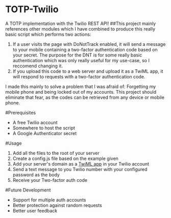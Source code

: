TOTP-Twilio
===========

A TOTP implementation with the Twilio REST API!
##This project mainly references other modules which I have combined to produce this really basic script which performs two actions:
1. If a user visits the page with DoNotTrack enabled, it will send a message to your mobile containing a two-factor authentication code based on your secret.
The purpose for the DNT is for some really basic authentication which was only really useful for my use-case, so I reccomend changing it.
2. If you upload this code to a web server and upload it as a TwiML app, it will respond to requests with a two-factor authentication code.

I made this mainly to solve a problem that I was afraid of: Forgetting my mobile phone and being locked out of my accounts. This project should eliminate that fear, as the codes can be retrieved from any device or mobile phone.

#Prerequisites 
- A free Twilio account
- Somewhere to host the script
- A Google Authenticator secret

#Usage
1. Add all the files to the root of your server
2. Create a config.js file based on the example given
3. Add your server's domain as a [TwiML app](https://www.twilio.com/user/account/apps) in your Twilio account
4. Send a text message to you Twilio number with your configured password as the body
5. Receive your Two-factor auth code
 
#Future Development
- Support for multiple auth accounts
- Better protection against random requests
- Better user feedback
 
